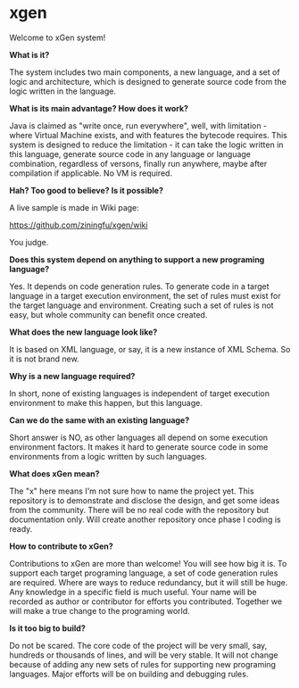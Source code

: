 # xgen
Welcome to xGen system!

<b>What is it?</b>

The system includes two main components, a new language, and a set of logic and architecture, which is designed to generate source code from the logic written in the language.

<b>What is its main advantage? How does it work?</b>

Java is claimed as "write once, run everywhere", well, with limitation - where Virtual Machine exists, and with features the bytecode requires. This system is designed to reduce the limitation - it can take the logic written in this language, generate source code in any language or language combination, regardless of versons, finally run anywhere, maybe after compilation if applicable. No VM is required.

<b>Hah? Too good to believe? Is it possible?</b>

A live sample is made in Wiki page:

https://github.com/ziningfu/xgen/wiki

You judge.

<b>Does this system depend on anything to support a new programing language?</b>

Yes. It depends on code generation rules.  To generate code in a target language in a target execution environment, the set of rules must exist for the target language and environment. Creating such a set of rules is not easy, but whole community can benefit once created.

<b>What does the new language look like?</b>

It is based on XML language, or say, it is a new instance of XML Schema. So it is not brand new.

<b>Why is a new language required?</b>

In short,  none of existing languages is independent of target execution environment to make this happen, but this language.

<b>Can we do the same with an existing language?</b>

Short answer is NO, as other languages all depend on some execution environment factors. It makes it hard to generate source code in some environments from a logic written by such languages.

<b>What does xGen mean?</b>

The "x" here means I'm not sure how to name the project yet. This repository is to demonstrate and disclose the design, and get some ideas from the community. There will be no real code with the repository but documentation only. Will create another repository once phase I coding is ready.

<b>How to contribute to xGen?</b>

Contributions to xGen are more than welcome! You will see how big it is. To support each target programing language, a set of code generation rules are required. Where are ways to reduce redundancy, but it will still be huge. Any knowledge in a specific field is much useful. Your name will be recorded as author or contributor for efforts you contributed. Together we will make a true change to the programing world.

<b>Is it too big to build?</b>

Do not be scared. The core code of the project will be very small, say, hundreds or thousands of lines, and will be very stable. It will not change because of adding any new sets of rules for supporting new programing languages. Major efforts will be on building and debugging rules.

